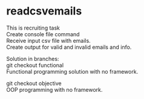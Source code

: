 # readcsvemails
This is recruiting task  
Create console file command  
Receive input csv file with emails.  
Create output for valid and invalid emails and info.  


Solution in branches:  
git checkout functional  
Functional programming solution with no framework.  

git checkout objective  
OOP programming with no framework.  



